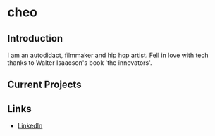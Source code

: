 
# cheo

## Introduction

I am an autodidact, filmmaker and hip hop artist. 
Fell in love with tech thanks to Walter Isaacson's book 'the innovators'.


## Current Projects

  
## Links

* [LinkedIn](https://www.linkedin.com/in/camilo-melendez-b3ba461a9)
